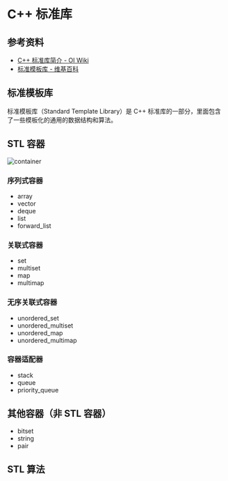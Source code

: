 # C++ 标准库

## 参考资料

- [C++ 标准库简介 - OI Wiki](https://oi-wiki.org/lang/csl/)
- [标准模板库 - 维基百科](https://zh.wikipedia.org/wiki/标准模板库)

## 标准模板库

标准模板库（Standard Template Library）是 C++ 标准库的一部分，里面包含了一些模板化的通用的数据结构和算法。

## STL 容器

![container](https://oi-wiki.org/lang/csl/images/container1.png)

### 序列式容器

- array
- vector
- deque
- list
- forward_list

### 关联式容器

- set
- multiset
- map
- multimap

### 无序关联式容器

- unordered_set
- unordered_multiset
- unordered_map
- unordered_multimap

### 容器适配器

- stack
- queue
- priority_queue

## 其他容器（非 STL 容器）

- bitset
- string
- pair

## STL 算法

